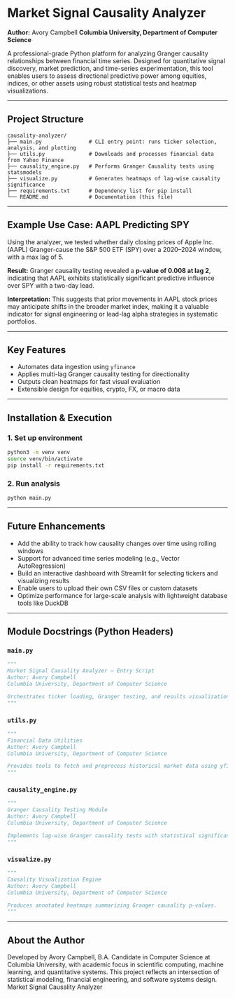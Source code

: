 # Market Signal Causality Analyzer

**Author:** Avory Campbell
**Columbia University, Department of Computer Science**

A professional-grade Python platform for analyzing Granger causality relationships between financial time series. Designed for quantitative signal discovery, market prediction, and time-series experimentation, this tool enables users to assess directional predictive power among equities, indices, or other assets using robust statistical tests and heatmap visualizations.

---

## Project Structure

```
causality-analyzer/
├── main.py               # CLI entry point: runs ticker selection, analysis, and plotting
├── utils.py              # Downloads and processes financial data from Yahoo Finance
├── causality_engine.py   # Performs Granger Causality tests using statsmodels
├── visualize.py          # Generates heatmaps of lag-wise causality significance
├── requirements.txt      # Dependency list for pip install
└── README.md             # Documentation (this file)
```

---

## Example Use Case: AAPL Predicting SPY

Using the analyzer, we tested whether daily closing prices of Apple Inc. (AAPL) Granger-cause the S\&P 500 ETF (SPY) over a 2020–2024 window, with a max lag of 5.

**Result:**
Granger causality testing revealed a **p-value of 0.008 at lag 2**, indicating that AAPL exhibits statistically significant predictive influence over SPY with a two-day lead.

**Interpretation:**
This suggests that prior movements in AAPL stock prices may anticipate shifts in the broader market index, making it a valuable indicator for signal engineering or lead-lag alpha strategies in systematic portfolios.

---

## Key Features

* Automates data ingestion using `yfinance`
* Applies multi-lag Granger causality testing for directionality
* Outputs clean heatmaps for fast visual evaluation
* Extensible design for equities, crypto, FX, or macro data

---

## Installation & Execution

### 1. Set up environment

```bash
python3 -m venv venv
source venv/bin/activate
pip install -r requirements.txt
```

### 2. Run analysis

```bash
python main.py
```

---

## Future Enhancements

* Add the ability to track how causality changes over time using rolling windows
* Support for advanced time series modeling (e.g., Vector AutoRegression)
* Build an interactive dashboard with Streamlit for selecting tickers and visualizing results
* Enable users to upload their own CSV files or custom datasets
* Optimize performance for large-scale analysis with lightweight database tools like DuckDB

---

## Module Docstrings (Python Headers)

### `main.py`

```python
"""
Market Signal Causality Analyzer — Entry Script
Author: Avory Campbell
Columbia University, Department of Computer Science

Orchestrates ticker loading, Granger testing, and results visualization.
"""
```

### `utils.py`

```python
"""
Financial Data Utilities
Author: Avory Campbell
Columbia University, Department of Computer Science

Provides tools to fetch and preprocess historical market data using yfinance.
"""
```

### `causality_engine.py`

```python
"""
Granger Causality Testing Module
Author: Avory Campbell
Columbia University, Department of Computer Science

Implements lag-wise Granger causality tests with statistical significance outputs.
"""
```

### `visualize.py`

```python
"""
Causality Visualization Engine
Author: Avory Campbell
Columbia University, Department of Computer Science

Produces annotated heatmaps summarizing Granger causality p-values.
"""
```

---

## About the Author

Developed by Avory Campbell, B.A. Candidate in Computer Science at Columbia University, with academic focus in scientific computing, machine learning, and quantitative systems. This project reflects an intersection of statistical modeling, financial engineering, and software systems design.
Market Signal Causality Analyzer
